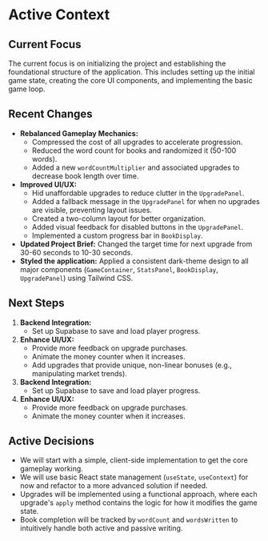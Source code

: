 # Active Context

## Current Focus

The current focus is on initializing the project and establishing the foundational structure of the application. This includes setting up the initial game state, creating the core UI components, and implementing the basic game loop.

## Recent Changes

-   **Rebalanced Gameplay Mechanics:**
    -   Compressed the cost of all upgrades to accelerate progression.
    -   Reduced the word count for books and randomized it (50-100 words).
    -   Added a new `wordCountMultiplier` and associated upgrades to decrease book length over time.
-   **Improved UI/UX:**
    -   Hid unaffordable upgrades to reduce clutter in the `UpgradePanel`.
    -   Added a fallback message in the `UpgradePanel` for when no upgrades are visible, preventing layout issues.
    -   Created a two-column layout for better organization.
    -   Added visual feedback for disabled buttons in the `UpgradePanel`.
    -   Implemented a custom progress bar in `BookDisplay`.
-   **Updated Project Brief:** Changed the target time for next upgrade from 30-60 seconds to 10-30 seconds.
-   **Styled the application:** Applied a consistent dark-theme design to all major components (`GameContainer`, `StatsPanel`, `BookDisplay`, `UpgradePanel`) using Tailwind CSS.

## Next Steps

1.  **Backend Integration:**
    -   Set up Supabase to save and load player progress.
2.  **Enhance UI/UX:**
    -   Provide more feedback on upgrade purchases.
    -   Animate the money counter when it increases.
    -   Add upgrades that provide unique, non-linear bonuses (e.g., manipulating market trends).
2.  **Backend Integration:**
    -   Set up Supabase to save and load player progress.
3.  **Enhance UI/UX:**
    -   Provide more feedback on upgrade purchases.
    -   Animate the money counter when it increases.

## Active Decisions

-   We will start with a simple, client-side implementation to get the core gameplay working.
-   We will use basic React state management (`useState`, `useContext`) for now and refactor to a more advanced solution if needed.
-   Upgrades will be implemented using a functional approach, where each upgrade's `apply` method contains the logic for how it modifies the game state.
-   Book completion will be tracked by `wordCount` and `wordsWritten` to intuitively handle both active and passive writing.
